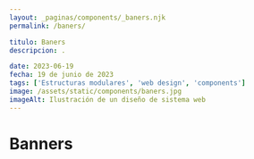 ```yaml
---
layout: _paginas/components/_baners.njk
permalink: /baners/

titulo: Baners
descripcion: .

date: 2023-06-19
fecha: 19 de junio de 2023
tags: ['Estructuras modulares', 'web design', 'components']
image: /assets/static/components/baners.jpg
imageAlt: Ilustración de un diseño de sistema web
---
```


# Banners

